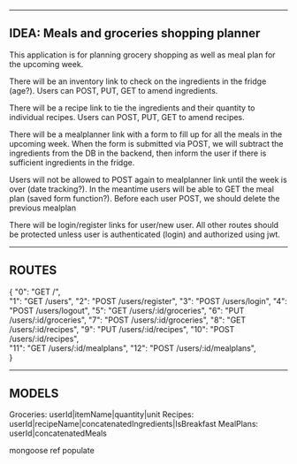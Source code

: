 ----
IDEA: Meals and groceries shopping planner
----

This application is for planning grocery shopping as well as meal plan for the upcoming week.

There will be an inventory link to check on the ingredients in the fridge (age?).
Users can POST, PUT, GET to amend ingredients.

There will be a recipe link to tie the ingredients and their quantity to individual recipes.
Users can POST, PUT, GET to amend recipes.

There will be a mealplanner link with a form to fill up for all the meals in the upcoming week.
When the form is submitted via POST, we will subtract the ingredients from the DB in the backend, then inform the user if there is sufficient ingredients in the fridge.

Users will not be allowed to POST again to mealplanner link until the week is over (date tracking?).
In the meantime users will be able to GET the meal plan (saved form function?).
Before each user POST, we should delete the previous mealplan

There will be login/register links for user/new user.
All other routes should be protected unless user is authenticated (login) and authorized using jwt.

----
ROUTES
----
{
  "0": "GET /",  
  "1": "GET /users",
  "2": "POST /users/register",
  "3": "POST /users/login",
  "4": "POST /users/logout",
  "5": "GET /users/:id/groceries",
  "6": "PUT /users/:id/groceries",
  "7": "POST /users/:id/groceries",
  "8": "GET /users/:id/recipes",
  "9": "PUT /users/:id/recipes",
  "10": "POST /users/:id/recipes",  
  "11": "GET /users/:id/mealplans",
  "12": "POST /users/:id/mealplans",   
}

----
MODELS
----
Groceries: userId|itemName|quantity|unit
Recipes: userId|recipeName|concatenatedIngredients|IsBreakfast
MealPlans: userId|concatenatedMeals

mongoose ref populate
